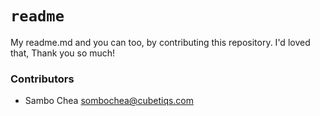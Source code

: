 # `readme`

My readme.md and you can too, by contributing this repository. I'd loved that, Thank you so much!

### Contributors

-   Sambo Chea <sombochea@cubetiqs.com>
